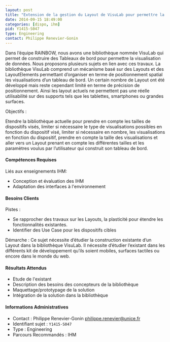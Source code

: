 ```yaml
---
layout: post
title: "Extension de la gestion du Layout de VisuLab pour permettre la construction de tableaux de bord destinés à des supports variés"
date: 2014-09-15 18:49:00
categories: [dispo, ihm]
pid: Y1415-S047
type: Engineering
contact: Philippe Renevier-Gonin
---
```

       
Dans l’équipe RAINBOW, nous avons une bibliothèque nommée VisuLab qui permet de construire des Tableaux de bord pour permettre la visualisation de données. Nous proposons plusieurs sujets en lien avec ces travaux. La bibliothèque VisuLab comprend un mécanisme basé sur des Layouts et des LayoutElements permettant d’organiser en terme de positionnement spatial les visualisations d’un tableau de bord. Un certain nombre de Layout ont été développé mais reste cependant limité en terme de précision de positionnement. Ainsi les layout actuels ne permettent pas une réelle utilisabilité sur des supports tels que les tablettes, smartphones ou grandes surfaces.

Objectifs :

Etendre la bibliothèque actuelle pour prendre en compte les tailles de dispositifs visés, limiter si nécessaire le type de visualisations possibles en fonction du dispositif visé, limiter si nécessaire en nombre, les visualisations en fonction du dispositif, prendre en compte la taille des visualisations et aller vers un Layout prenant en compte les différentes tailles et les paramètres voulus par l’utilisateur qui construit son tableau de bord.

#### Compétences Requises
Liés aux enseignements IHM:

- Conception et évaluation des IHM
- Adaptation des interfaces à l'environnement


#### Besoins Clients
Pistes :

* Se rapprocher des travaux sur les Layouts, la plasticité pour étendre les fonctionnalités existantes.
* Identifier des Use Case pour les dispositifs cibles

Démarche : Ce sujet nécessite d’étudier la construction existante d’un Layout dans la bibliothèque VisuLab. Il nécessite d’étudier l’existant dans les différents kit de développement qu’ils soient mobiles, surfaces tactiles ou encore dans le monde du web.

#### Résultats Attendus
- Etude de l'existant
- Description des besoins des concepteurs de la bibliothèque
- Maquettage/prototypage de la solution
- Intégration de la solution dans la bibliothèque
     

#### Informations Administratives
  * Contact : Philippe Renevier-Gonin <philippe.renevier@unice.fr>
  * Identifiant sujet : `Y1415-S047`
  * Type : Engineering
  * Parcours Recommandés : IHM
     
